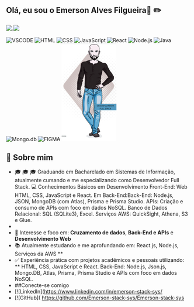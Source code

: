 ## Olá, eu sou o Emerson Alves Filgueira👋 :pencil2:


<a href="https://github.com/anuraghazra/github-readme-stats">
  <img height=200 align="center" src="https://github-readme-stats.vercel.app/api?username=emerson-stack-sys&show_icons=true&theme=dark" />
</a>
<a href="https://github.com/anuraghazra/convoychat">
  <img height=200 align="center" src="https://github-readme-stats.vercel.app/api/top-langs?username=emerson-stack-sys&layout=compact&langs_count=8&card_width=320&theme=dark" />
</a>

<div styles"display: inline_block"><br>
  <img src="https://raw.githubusercontent.com/marwin1991/profile-technology-icons/refs/heads/main/icons/visual_studio_code.png" alt="VSCODE" width="40"/>
<img src="https://raw.githubusercontent.com/marwin1991/profile-technology-icons/main/icons/html.png" alt="HTML" width="40"/>
<img src="https://raw.githubusercontent.com/marwin1991/profile-technology-icons/refs/heads/main/icons/css.png" alt="CSS" width="40"/>
 <img src="https://raw.githubusercontent.com/marwin1991/profile-technology-icons/refs/heads/main/icons/javascript.png" alt="JavaScript" width="40"/>
  <img src="https://raw.githubusercontent.com/marwin1991/profile-technology-icons/refs/heads/main/icons/react.png" alt="React" width="40"/>
  <img src="https://raw.githubusercontent.com/marwin1991/profile-technology-icons/refs/heads/main/icons/node_js.png" alt="Node.js" width="40"/>
  <img src="https://raw.githubusercontent.com/marwin1991/profile-technology-icons/refs/heads/main/icons/java.png" alt="Java" width="40"/>
  <img src="https://raw.githubusercontent.com/marwin1991/profile-technology-icons/refs/heads/main/icons/mongodb.png" alt="Mongo.db" width="40"/>
<img src="https://raw.githubusercontent.com/marwin1991/profile-technology-icons/refs/heads/main/icons/figma.png" alt="FIGMA" width="40"/>
<img src=" https://raw.githubusercontent.com/Emerson-stack-sys/Gerenciador-usuarios-BackEnd/12996785a0543cb18082a074cf68b9a1a3ee9058/docs/Avatar.png" alt="Avatar" width="150"/>  
</div>

## 🚀 Sobre mim
- 🎓 :mortar_board: 🎓 Graduando em Bacharelado em Sistemas de Informação, atualmente cursando e me especializando como Desenvolvedor Full Stack. 💻 Conhecimentos Básicos em Desenvolvimento Front-End: Web HTML, CSS, JavaScript e React. Em Back-End:Back-End: Node.js, JSON, MongoDB (com Atlas), Prisma e Prisma Studio. APIs: Criação e consumo de APIs com foco em dados NoSQL. Banco de Dados Relacional: SQL (SQLite3), Excel. Serviços AWS: QuickSight, Athena, S3 e Glue.
- 
-  🔎 Interesse e foco em: **Cruzamento de dados**, **Back-End e APIs** e **Desenvolvimento Web**
- 📚 Atualmente estudando e me aprofundando em: React.js,  Node.js, Serviços da AWS **
- ✅ Experiência prática com projetos acadêmicos e pessoais utilizando: ** HTML, CSS, JavaScript e React.  Back-End: Node.js, Json.js, Mongo.DB, Atlas, Prisma, Prisma Studio e APIs com foco em dados NoSQL.
- ##Conecte-se comigo
- [![LinkedIn](https://www.linkedin.com/in/emerson-stack-sys/
- [![GitHub]( https://github.com/Emerson-stack-sys/Emerson-stack-sys
<br>
<br>
<br>



